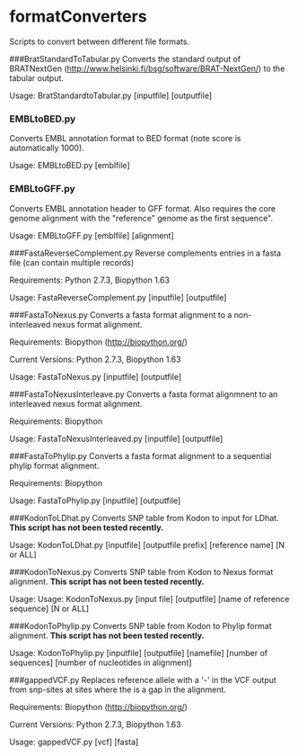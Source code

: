 formatConverters
================

Scripts to convert between different file formats.

###BratStandardToTabular.py
Converts the standard output of BRATNextGen (http://www.helsinki.fi/bsg/software/BRAT-NextGen/) to the tabular output.

Usage: BratStandardtoTabular.py [inputfile] [outputfile]

### EMBLtoBED.py
Converts EMBL annotation format to BED format (note score is automatically 1000).

Usage: EMBLtoBED.py [emblfile]

### EMBLtoGFF.py
Converts EMBL annotation header to GFF format. Also requires the core genome alignment with the "reference"
genome as the first sequence".

Usage: EMBLtoGFF.py [emblfile] [alignment]

###FastaReverseComplement.py
Reverse complements entries in a fasta file (can contain multiple records)

Requirements: Python 2.7.3, Biopython 1.63

Usage: FastaReverseComplement.py [inputfile] [outputfile]

###FastaToNexus.py
Converts a fasta format alignment to a non-interleaved nexus format alignment.

Requirements: Biopython (http://biopython.org/)

Current Versions: Python 2.7.3, Biopython 1.63

Usage: FastaToNexus.py [inputfile] [outputfile]

###FastaToNexusInterleave.py
Converts a fasta format alignmnent to an interleaved nexus format alignment.

Requirements: Biopython

Usage: FastaToNexusInterleaved.py [inputfile] [outputfile]

###FastaToPhylip.py
Converts a fasta format alignment to a sequential phylip format alignment. 

Requirements: Biopython

Usage: FastaToPhylip.py [inputfile] [outputfile]

###KodonToLDhat.py
Converts SNP table from Kodon to input for LDhat. **This script has not been tested recently.** 

Usage: KodonToLDhat.py [inputfile] [outputfile prefix] [reference name] [N or ALL]

###KodonToNexus.py
Converts SNP table from Kodon to Nexus format alignment. **This script has not been tested recently.**

Usage: Usage:  KodonToNexus.py  [input file] [outputfile] [name of reference sequence] [N or ALL]

###KodonToPhylip.py
Converts SNP table from Kodon to Phylip format alignment. **This script has not been tested recently.**

Usage: KodonToPhylip.py [inputfile] [outputfile] [namefile] [number of sequences] [number of nucleotides in alignment]

###gappedVCF.py
Replaces reference allele with a '-' in the VCF output from snp-sites at sites where the is a gap in the alignment.

Requirements: Biopython (http://biopython.org/)

Current Versions: Python 2.7.3, Biopython 1.63

Usage: gappedVCF.py [vcf] [fasta]
